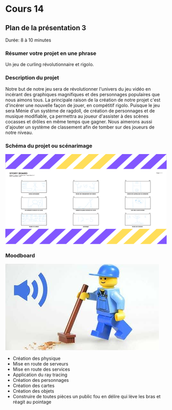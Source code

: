 # Cours 14
## Plan de la présentation 3
Durée: 8 à 10 minutes

### Résumer votre projet en une phrase
Un jeu de curling révolutionnaire et rigolo.
### Description du projet
Notre but de notre jeu sera de révolutionner l'univers du jeu vidéo en incérant des graphiques magnifiques et des personnages populaires que nous aimons tous. La principale raison de la création de notre projet c'est d'incérer une nouvelle façon de jouer, en compétitif rigolo. Puisque le jeu sera Ménie d'un système de ragdoll, de création de personnages et de musique modifiable, ça permettra au joueur d'assister à des scènes cocasses et drôles en même temps que gagner. Nous aimerons aussi d'ajouter un système de classement afin de tomber sur des joueurs de notre niveau.
### Schéma du projet ou scénarimage
![image](Images/image.png)
### Moodboard
![Image](Images/lego-man.png)
* Création des physique
* Mise en route de serveurs
* Mise en route des services
* Application du ray tracing
* Création des personnages
* Création des cartes
* Création des objets
* Construire de toutes pièces un public fou en délire qui lève les bras et réagit au pointage
